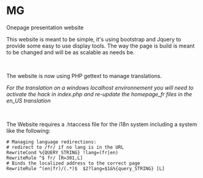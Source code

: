 # MG
Onepage presentation website

This website is meant to be simple, it's using bootstrap and Jquery to provide some easy to use display tools.
The way the page is build is meant to be changed and will be as scalable as needs be.

&nbsp;

The website is now using PHP gettext to manage translations.

*For the translation on a windows localhost environnement you will need to activate the hack in index.php and re-update the homepage_fr files in the en_US translation*

&nbsp;

The Website requires a .htaccess file for the i18n system including a system like the following:
```
# Managing language redirections:
# redirect to /fr/ if no lang is in the URL
RewriteCond %{QUERY_STRING} !lang=(fr|en)
RewriteRule ^$ fr/ [R=301,L]
# Binds the localized address to the correct page
RewriteRule ^(en|fr)/(.*)$  $2?lang=$1&%{query_STRING} [L]
```